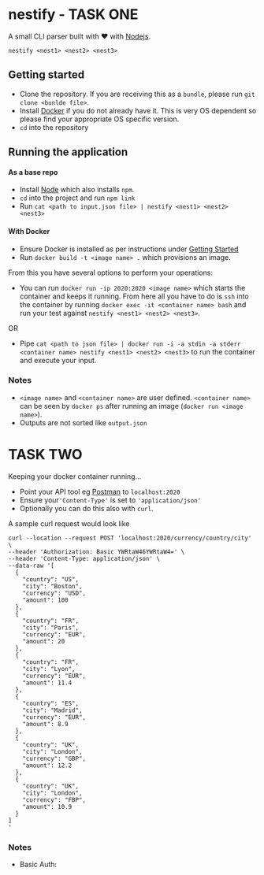 # nestify - TASK ONE

A small CLI parser built with ❤ with [Nodejs](https://nodejs.org/en/).

`nestify <nest1> <nest2> <nest3>`

## Getting started

- Clone the repository. If you are receiving this as a `bundle`, please run `git clone <bunlde file>`.
- Install [Docker](https://www.docker.com/) if you do not already have it. This is very OS dependent so please find your appropriate OS specific version.
- `cd` into the repository

## Running the application

#### As a base repo

- Install [Node](https://nodejs.org/en/) which also installs `npm`.
- `cd` into the project and run `npm link`
- Run `cat <path to input.json file> | nestify <nest1> <nest2> <nest3>`

#### With Docker

- Ensure Docker is installed as per instructions under [Getting Started](#getting-started)
- Run `docker build -t <image name> .` which provisions an image.

From this you have several options to perform your operations:

- You can run `docker run -ip 2020:2020 <image name>` which starts the container and keeps it running. From here all you have to do is `ssh` into the container by running `docker exec -it <container name> bash` and run your test against `nestify <nest1> <nest2> <nest3>`.

OR

- Pipe `cat <path to json file> | docker run -i -a stdin -a stderr <container name> nestify <nest1> <nest2> <nest3>` to run the container and execute your input.

### Notes

- `<image name>` and `<container name>` are user defined. `<container name>` can be seen by `docker ps` after running an image (`docker run <image name>`).
- Outputs are not sorted like `output.json`

# TASK TWO

Keeping your docker container running...

- Point your API tool eg [Postman](https://www.postman.com/) to `localhost:2020`
- Ensure your`'Content-Type'` is set to `'application/json'`
- Optionally you can do this also with `curl`.

A sample curl request would look like

```curl
curl --location --request POST 'localhost:2020/currency/country/city' \
--header 'Authorization: Basic YWRtaW46YWRtaW4=' \
--header 'Content-Type: application/json' \
--data-raw '[
  {
    "country": "US",
    "city": "Boston",
    "currency": "USD",
    "amount": 100
  },
  {
    "country": "FR",
    "city": "Paris",
    "currency": "EUR",
    "amount": 20
  },
  {
    "country": "FR",
    "city": "Lyon",
    "currency": "EUR",
    "amount": 11.4
  },
  {
    "country": "ES",
    "city": "Madrid",
    "currency": "EUR",
    "amount": 8.9
  },
  {
    "country": "UK",
    "city": "London",
    "currency": "GBP",
    "amount": 12.2
  },
  {
    "country": "UK",
    "city": "London",
    "currency": "FBP",
    "amount": 10.9
  }
]
'
```

### Notes

- Basic Auth:
